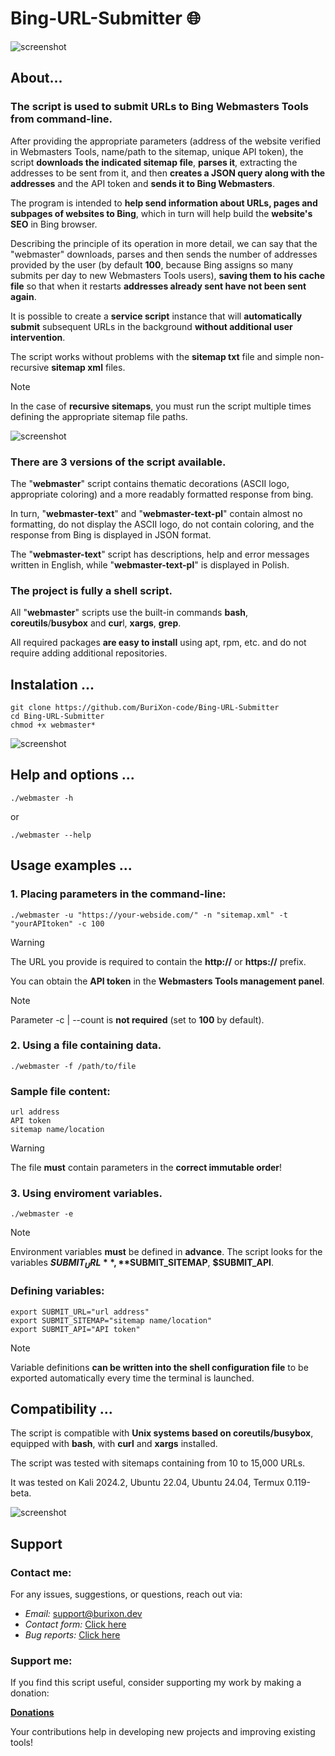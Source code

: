 # Bing-URL-Submitter 🌐
![screenshot](/webmaster-0.png)

## About...

### The script is used to submit URLs to Bing Webmasters Tools from command-line.

After providing the appropriate parameters (address of the website verified in Webmasters Tools, name/path to the sitemap, unique API token), the script **downloads the indicated sitemap file**, **parses it**, extracting the addresses to be sent from it, and then **creates a JSON query along with the addresses** and the API token and **sends it to Bing Webmasters**.

The program is intended to **help send information about URLs, pages and subpages of websites to Bing**, which in turn will help build the **website's SEO** in Bing browser.

Describing the principle of its operation in more detail, we can say that the "webmaster" downloads, parses and then sends the number of addresses provided by the user (by default **100**, because Bing assigns so many submits per day to new Webmasters Tools users), **saving them to his cache file** so that when it restarts **addresses already sent have not been sent again**.

It is possible to create a **service script** instance that will **automatically submit** subsequent URLs in the background **without additional user intervention**.

The script works without problems with the **sitemap txt** file and simple non-recursive **sitemap xml** files.

> [!NOTE]
> In the case of **recursive sitemaps**, you must run the script multiple times defining the appropriate sitemap file paths.

![screenshot](/webmaster-3.png)

### There are 3 versions of the script available.

The "**webmaster**" script contains thematic decorations (ASCII logo, appropriate coloring) and a more readably formatted response from bing.

In turn, "**webmaster-text**" and "**webmaster-text-pl**" contain almost no formatting, do not display the ASCII logo, do not contain coloring, and the response from Bing is displayed in JSON format.

The "**webmaster-text**" script has descriptions, help and error messages written in English, while "**webmaster-text-pl**" is displayed in Polish.

### The project is fully a shell script.

All "**webmaster**" scripts use the built-in commands **bash**, **coreutils**/**busybox** and **cur**l, **xargs**, **grep**.

All required packages **are easy to install** using apt, rpm, etc. and do not require adding additional repositories.

## Instalation ...
```
git clone https://github.com/BuriXon-code/Bing-URL-Submitter
cd Bing-URL-Submitter
chmod +x webmaster*
```

![screenshot](/webmaster-1.png)

## Help and options ...
```
./webmaster -h
```
or
```
./webmaster --help
```

## Usage examples ...
### 1. Placing parameters in the command-line:
```
./webmaster -u "https://your-webside.com/" -n "sitemap.xml" -t "yourAPItoken" -c 100
```
> [!WARNING]
> The URL you provide is required to contain the **http://** or **https://** prefix.
> 
> You can obtain the **API token** in the **Webmasters Tools management panel**.

> [!NOTE]
> Parameter -c | --count is **not required** (set to **100** by default).

### 2. Using a file containing data.
```
./webmaster -f /path/to/file
```
### Sample file content:
```
url address
API token
sitemap name/location
```

> [!WARNING]
> The file **must** contain parameters in the **correct immutable order**!

### 3. Using enviroment variables.
```
./webmaster -e
```
> [!NOTE]
> Environment variables **must** be defined in **advance**. The script looks for the variables **$SUBMIT_URL**, **$SUBMIT_SITEMAP**, **$SUBMIT_API**.

### Defining variables:
```
export SUBMIT_URL="url address"
export SUBMIT_SITEMAP="sitemap name/location"
export SUBMIT_API="API token"
```
> [!NOTE]
> Variable definitions **can be written into the shell configuration file** to be exported automatically every time the terminal is launched.

## Compatibility ...

The script is compatible with **Unix systems based on coreutils/busybox**, equipped with **bash**, with **curl** and **xargs** installed.

The script was tested with sitemaps containing from 10 to 15,000 URLs.

It was tested on Kali 2024.2, Ubuntu 22.04, Ubuntu 24.04, Termux 0.119-beta.

![screenshot](/webmaster-2.png)

## Support
### Contact me:
For any issues, suggestions, or questions, reach out via:

- *Email:* support@burixon.dev  
- *Contact form:* [Click here](https://burixon.dev/contact/)
- *Bug reports:* [Click here](https://burixon.dev/bugreport/)

### Support me:
If you find this script useful, consider supporting my work by making a donation:

[**Donations**](https://burixon.dev/donate/)

Your contributions help in developing new projects and improving existing tools!




